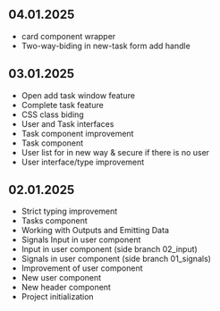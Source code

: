 ## 04.01.2025
- card component wrapper
- Two-way-biding in new-task form add handle
## 03.01.2025
- Open add task window feature
- Complete task feature
- CSS class biding
- User and Task interfaces
- Task component improvement
- Task component
- User list for in new way & secure if there is no user
- User interface/type improvement

## 02.01.2025
- Strict typing improvement
- Tasks component
- Working with Outputs and Emitting Data
- Signals Input in user component
- Input in user component (side branch 02_input)
- Signals in user component (side branch 01_signals)
- Improvement of user component
- New user component
- New header component
- Project initialization
